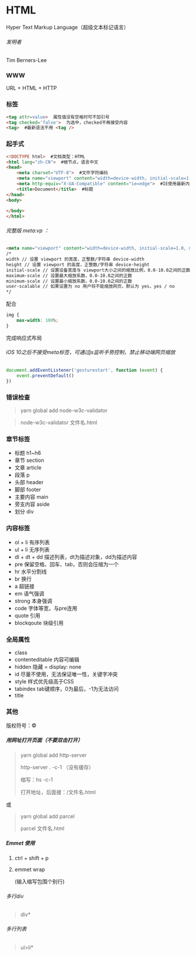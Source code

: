 # HTML

Hyper Text Markup Language（超级文本标记语言）

###### 发明者

Tim Berners-Lee

### WWW

URL + HTML + HTTP

### 标签

```html
<tag attr=value>  属性值没有空格时可不加引号
<tag checked='false'>  为选中，checked不再接受内容
<tag>  #最新语法不用 <tag />
```

### 起手式

```html
<!DOCTYPE html>  #文档类型：HTML
<html lang="zh-CN">  #根节点，语言中文
<head>
    <meta charset="UTF-8">  #文件字符编码
    <meta name="viewport" content="width=device-width, initial-scale=1.0">  #禁用缩放，兼容手机
    <meta http-equiv="X-UA-Compatible" content="ie=edge">  #IE使用最新内核
    <title>Document</title>  #标题
</head>
<body>
    
</body>
</html>
```

###### 完整版 meta:vp ：

```html
<meta name="viewport" content="width=device-width, initial-scale=1.0, minimum-scale=1.0, maximum-scale=1.0, user-scalable=no">
/*
width // 设置 viewport 的宽度，正整数/字符串 device-width
height // 设置 viewport 的高度，正整数/字符串 device-height
initial-scale // 设置设备宽度与 viewport大小之间的缩放比例，0.0-10.0之间的正数
maximum-scale // 设置最大缩放系数，0.0-10.0之间的正数
minimum-scale // 设置最小缩放系数，0.0-10.0之间的正数
user-scalable // 如果设置为 no 用户将不能缩放网页，默认为 yes，yes / no
*/
```

配合

```css
img {
    max-width: 100%;
}
```

完成响应式布局

###### iOS 10之后不接受meta标签，可通过js监听手势控制，禁止移动端网页缩放

```javascript
document.addEventListener('gesturestart', function (event) {
    event.preventDefault()
})
```

### 错误检查

>  yarn global add node-w3c-validator

> node-w3c-validator 文件名.html

### 章节标签

* 标题  h1~h6
* 章节  section
* 文章  article
* 段落  p
* 头部  header
* 脚部  footer
* 主要内容  main
* 旁支内容  aside
* 划分  div

### 内容标签

* ol + li  有序列表
* ul + li  无序列表
* dl + dt + dd  描述列表，dt为描述对象，dd为描述内容
* pre  保留空格、回车、tab，否则会压缩为一个
* hr  水平分割线
* br  换行
* a  超链接
* em  语气强调
* strong 本身强调
* code  字体等宽，与pre连用
* quote  引用
* blockqoute  块级引用

### 全局属性

* class
* contenteditable   内容可编辑
* hidden  隐藏   =   display: none
* id   尽量不使用，无法保证唯一性，关键字冲突
* style   样式优先级高于CSS
* tabindex   tab键顺序，0为最后，-1为无法访问
* title

### 其他

版权符号：&copy;

##### 用网址打开页面（不要双击打开）

> yarn global add http-server 
>
> http-server . -c-1  （没有缓存）
>
> 缩写：hs -c-1
>
> 打开地址，后面接：/文件名.html

或

> yarn global add parcel
>
> parcel 文件名.html

##### Emmet 使用

1. ctrl + shift + p

2. emmet wrap

   (输入缩写包围个别行)

###### 多行div

> div*

###### 多行列表

> ul>li*